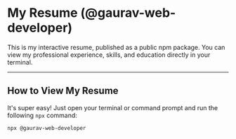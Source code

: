 # My Resume (@gaurav-web-developer)

This is my interactive resume, published as a public npm package. You can view my professional experience, skills, and education directly in your terminal.

---

## How to View My Resume

It's super easy! Just open your terminal or command prompt and run the following `npx` command:

```bash
npx @gaurav-web-developer
```